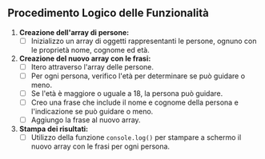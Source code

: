 ## Procedimento Logico delle Funzionalità

1. **Creazione dell'array di persone:**
   - [ ] Inizializzo un array di oggetti rappresentanti le persone, ognuno con le proprietà nome, cognome ed età.

2. **Creazione del nuovo array con le frasi:**
   - [ ] Itero attraverso l'array delle persone.
   - [ ] Per ogni persona, verifico l'età per determinare se può guidare o meno.
   - [ ] Se l'età è maggiore o uguale a 18, la persona può guidare.
   - [ ] Creo una frase che include il nome e cognome della persona e l'indicazione se può guidare o meno.
   - [ ] Aggiungo la frase al nuovo array.

3. **Stampa dei risultati:**
   - [ ] Utilizzo della funzione `console.log()` per stampare a schermo il nuovo array con le frasi per ogni persona.
